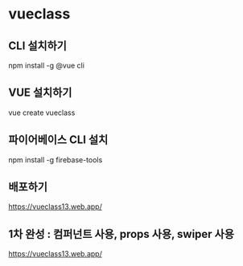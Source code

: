 # vueclass

## CLI 설치하기

npm install -g @vue cli

## VUE 설치하기

vue create vueclass

## 파이어베이스 CLI 설치

npm install -g firebase-tools

## 배포하기

https://vueclass13.web.app/

## 1차 완성 : 컴퍼넌트 사용, props 사용, swiper 사용
https://vueclass13.web.app/   
